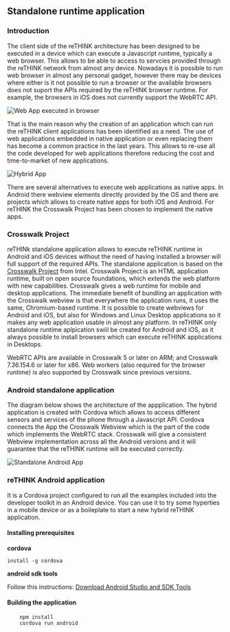Standalone runtime application
------------------------------

### Introduction

The client side of the reTHINK architecture has been designed to be executed in a device which can execute a Javascript runtime, typically a web browser. This allows to be able to access to servcies provided through the reTHINK network from almost any device. Nowadays it is possible to run web browser in almost any personal gadget, however there may be devices where either is it not possible to run a browser or the available browsers does not suport the APIs required by the reTHINK browser runtime. For example, the browsers in iOS does not currently support the WebRTC API.

![Web App executed in browser](html5WebApphybris.png)

That is the main reason why the creation of an application which can run the reTHINK client applications has been identified as a need. The use of web applications embedded in native application or even replacing them has become a common practice in the last years. This allows to re-use all the code developed for web applications therefore reducing the cost and time-to-market of new applications.

![Hybrid App](hybridApp.png)

There are several alternatives to execute web applications as native apps. In Android there webview elements directly provided by the OS and there are projects which allows to create native apps for both iOS and Android. For reTHINK the Crosswalk Project has been chosen to implement the native apps.

### Crosswalk Project

reTHINk standalone application allows to execute reTHINK runtime in Android and iOS devices without the need of having installed a browser will full support of the required APIs. The standalone application is based on the [Crosswalk Project](https://crosswalk-project.org/) from Intel. Crosswalk Project is an HTML application runtime, built on open source foundations, which extends the web platform with new capabilities. Crosswalk gives a web runtime for mobile and desktop applications. The immediate benefit of bundling an application with the Crosswalk webview is that everywhere the application runs, it uses the same, Chromium-based runtime. It is possible to create webviews for Android and iOS, but also for Windows and Linux Desktop applications so it makes any web application usable in almost any platform. In reTHINK only standalone runtime aplpication swiil be created for Android and iOS, as it always possible to install browsers which can execute reTHINK applications in Desktops.

WebRTC APIs are available in Crosswalk 5 or later on ARM; and Crosswalk 7.36.154.6 or later for x86. Web workers (also required for the browser runtime) is also supported by Crosswalk since previous versions.

### Android standalone application

The diagram below shows the architecture of the appplication. The hybrid application is created with Cordova which allows to access different sensors and services of the phone through a Javascript API. Cordova connects the App the Crosswalk Webview which is the part of the code which implements the WebRTC stack. Crosswalk will give a consistent Webview implementation across all the Android versions and it will guarantee that the reTHINK runtime will be executed correctly.

![Standalone Android App](MobileAppAndroidDiagram.png)

### reTHINK Android application

It is a Cordova project configured to run all the examples included into the developer toolkit in an Android device. You can use it to try some hyperties in a mobile device or as a boileplate to start a new hybrid reTHINK application.

#### Installing prerequisites

**cordova**

<code>install -g cordova</code>

**android sdk tools**

Follow this instructions: [Download Android Studio and SDK Tools](https://developer.android.com/sdk/index.html)

#### Building the application

````
    npm install
    cordova run android
````

<!--
### iOS standalone application

In iOS the architecture is slightly different from the Android architecture. Cordova is also use to build the application but the WebRTC stack will be provided by the eface2face plugin which includes a complete WebRTC library. In the Android App this is provided by Crosswalk. In iOS a complete simulation of the official WebRTC stack is provided by [!cordova-plugin-iosrtc](https://github.com/eface2face/cordova-plugin-iosrtc). It implementes the official [!WebRTC W3C API](https://www.w3.org/TR/webrtc/) and includes a compiled library with all the WebRTC code. The rest of the Javascript APIs that are required to execute the reTHINK runtime will be provided by Cordova.

![Standalone iOS App](MobileAppiOSDiagram.png)

#### Building reTHINK iOS standalone application

##### Requirements

1.	OSX with XCode 5.
2.	A valid Apple ID must be used (load associated certificates and profiles).

##### Build process

1.	It is necessary to clone ios-rethink-standalone repository (this repository has not been yet created at the time of this writing) .
2.	Open application project with XCode: sippo-ios/app/Sippo.xcodeproj.
3.	Set the target location: change default values defined at Root.plist file (Settings.bundle->Root.plist in XCode project explorer).
4.	Build application.
-->
